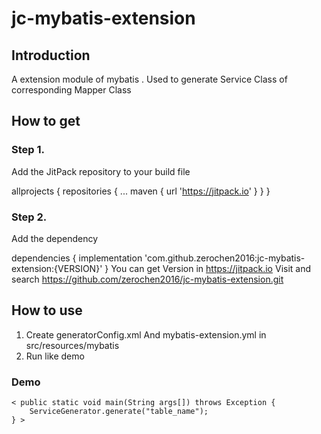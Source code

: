# jc-mybatis-extension
## Introduction
A extension module of mybatis . Used to generate Service Class of corresponding Mapper Class

## How to get 
### Step 1. 
Add the JitPack repository to your build file

allprojects {
	repositories {
		...
		maven { url 'https://jitpack.io' }
	}
}
### Step 2. 
Add the dependency

dependencies {
        implementation 'com.github.zerochen2016:jc-mybatis-extension:{VERSION}'
}
You can get Version in https://jitpack.io Visit and search https://github.com/zerochen2016/jc-mybatis-extension.git

## How to use

1. Create generatorConfig.xml And mybatis-extension.yml in src/resources/mybatis
2. Run like demo
### Demo 

	< public static void main(String args[]) throws Exception {
		ServiceGenerator.generate("table_name");
	} >
